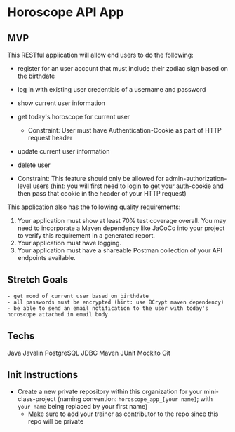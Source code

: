# Horoscope API App
## MVP
This RESTful application will allow end users to do the following:
 - register for an user account that must include their zodiac sign based on the birthdate
 - log in with existing user credentials of a username and password
 - show current user information
 - get today's horoscope for current user
   - Constraint: User must have Authentication-Cookie as part of HTTP request header
 - update current user information
 - delete user
        
 - Constraint: This feature should only be allowed for admin-authorization-level users (hint: you will first need to login to get your auth-cookie and then pass that cookie in the header of your HTTP request)
    
This application also has the following quality requirements:
1. Your application must show at least 70% test coverage overall. You may need to incorporate a Maven dependency like JaCoCo into your project to verify this requirement in a generated report.
2. Your application must have logging.
3. Your application must have a shareable Postman collection of your API endpoints available.

## Stretch Goals
    - get mood of current user based on birthdate
    - all passwords must be encrypted (hint: use BCrypt maven dependency)
    - be able to send an email notification to the user with today's horoscope attached in email body

## Techs
Java
Javalin
PostgreSQL
JDBC
Maven
JUnit
Mockito
Git

## Init Instructions
- Create a new private repository within this organization for your mini-class-project (naming convention: `horoscope_app_[your name]`; with `your_name` being replaced by your first name)
    - Make sure to add your trainer as contributor to the repo since this repo will be private
